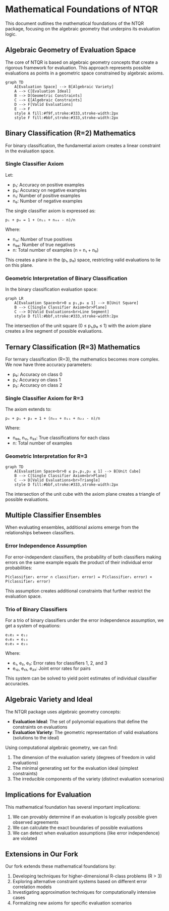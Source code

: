 # Mathematical Foundations of NTQR

This document outlines the mathematical foundations of the NTQR package, focusing on the algebraic geometry that underpins its evaluation logic.

## Algebraic Geometry of Evaluation Space

The core of NTQR is based on algebraic geometry concepts that create a rigorous framework for evaluation. This approach represents possible evaluations as points in a geometric space constrained by algebraic axioms.

```mermaid
graph TD
    A[Evaluation Space] --> B[Algebraic Variety]
    A --> C[Evaluation Ideal]
    B --> D[Geometric Constraints]
    C --> E[Algebraic Constraints]
    D --> F[Valid Evaluations]
    E --> F
    style A fill:#f9f,stroke:#333,stroke-width:2px
    style F fill:#bbf,stroke:#333,stroke-width:2px
```

## Binary Classification (R=2) Mathematics

For binary classification, the fundamental axiom creates a linear constraint in the evaluation space.

### Single Classifier Axiom

Let:
- p₁: Accuracy on positive examples
- p₀: Accuracy on negative examples
- n₁: Number of positive examples
- n₀: Number of negative examples

The single classifier axiom is expressed as:

```
p₁ + p₀ = 1 + (n₁₁ + n₀₀ - n)/n
```

Where:
- n₁₁: Number of true positives
- n₀₀: Number of true negatives
- n: Total number of examples (n = n₁ + n₀)

This creates a plane in the (p₁, p₀) space, restricting valid evaluations to lie on this plane.

### Geometric Interpretation of Binary Classification

In the binary classification evaluation space:

```mermaid
graph LR
    A[Evaluation Space<br>0 ≤ p₁,p₀ ≤ 1] --> B[Unit Square]
    B --> C[Single Classifier Axiom<br>Plane]
    C --> D[Valid Evaluations<br>Line Segment]
    style D fill:#bbf,stroke:#333,stroke-width:2px
```

The intersection of the unit square (0 ≤ p₁,p₀ ≤ 1) with the axiom plane creates a line segment of possible evaluations.

## Ternary Classification (R=3) Mathematics

For ternary classification (R=3), the mathematics becomes more complex. We now have three accuracy parameters:
- p₀: Accuracy on class 0
- p₁: Accuracy on class 1
- p₂: Accuracy on class 2

### Single Classifier Axiom for R=3

The axiom extends to:

```
p₀ + p₁ + p₂ = 1 + (n₀₀ + n₁₁ + n₂₂ - n)/n
```

Where:
- n₀₀, n₁₁, n₂₂: True classifications for each class
- n: Total number of examples

### Geometric Interpretation for R=3

```mermaid
graph TD
    A[Evaluation Space<br>0 ≤ p₀,p₁,p₂ ≤ 1] --> B[Unit Cube]
    B --> C[Single Classifier Axiom<br>Plane]
    C --> D[Valid Evaluations<br>Triangle]
    style D fill:#bbf,stroke:#333,stroke-width:2px
```

The intersection of the unit cube with the axiom plane creates a triangle of possible evaluations.

## Multiple Classifier Ensembles

When evaluating ensembles, additional axioms emerge from the relationships between classifiers.

### Error Independence Assumption

For error-independent classifiers, the probability of both classifiers making errors on the same example equals the product of their individual error probabilities:

```
P(classifier₁ error ∩ classifier₂ error) = P(classifier₁ error) × P(classifier₂ error)
```

This assumption creates additional constraints that further restrict the evaluation space.

### Trio of Binary Classifiers

For a trio of binary classifiers under the error independence assumption, we get a system of equations:

```
e₁e₂ = e₁₂
e₁e₃ = e₁₃
e₂e₃ = e₂₃
```

Where:
- e₁, e₂, e₃: Error rates for classifiers 1, 2, and 3
- e₁₂, e₁₃, e₂₃: Joint error rates for pairs

This system can be solved to yield point estimates of individual classifier accuracies.

## Algebraic Variety and Ideal

The NTQR package uses algebraic geometry concepts:

- **Evaluation Ideal**: The set of polynomial equations that define the constraints on evaluations
- **Evaluation Variety**: The geometric representation of valid evaluations (solutions to the ideal)

Using computational algebraic geometry, we can find:

1. The dimension of the evaluation variety (degrees of freedom in valid evaluations)
2. The minimal generating set for the evaluation ideal (simplest constraints)
3. The irreducible components of the variety (distinct evaluation scenarios)

## Implications for Evaluation

This mathematical foundation has several important implications:

1. We can provably determine if an evaluation is logically possible given observed agreements
2. We can calculate the exact boundaries of possible evaluations
3. We can detect when evaluation assumptions (like error independence) are violated

## Extensions in Our Fork

Our fork extends these mathematical foundations by:

1. Developing techniques for higher-dimensional R-class problems (R > 3)
2. Exploring alternative constraint systems based on different error correlation models
3. Investigating approximation techniques for computationally intensive cases
4. Formalizing new axioms for specific evaluation scenarios 